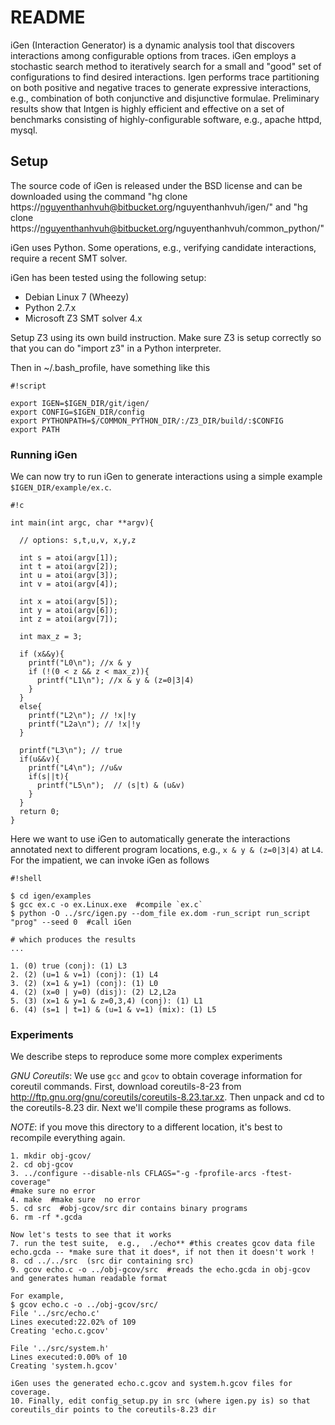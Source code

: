 # README #

iGen (Interaction Generator) is a dynamic analysis tool that discovers interactions among configurable options from traces. iGen employs a stochastic search method to iteratively search for a small and "good" set of configurations to find desired interactions.  Igen performs trace partitioning on both positive and negative traces to generate expressive interactions, e.g., combination of both conjunctive and disjunctive formulae. Preliminary results show that Intgen is highly efficient and effective on a set of benchmarks consisting of highly-configurable software, e.g., apache httpd, mysql.

## Setup ##

The source code of iGen is released under the BSD license and can be downloaded using the command
"hg clone https://nguyenthanhvuh@bitbucket.org/nguyenthanhvuh/igen/" and "hg clone https://nguyenthanhvuh@bitbucket.org/nguyenthanhvuh/common_python/"

iGen uses Python. Some operations, e.g., verifying candidate interactions, require a recent SMT solver.  

iGen has been tested using the following setup:

* Debian Linux 7 (Wheezy)
* Python 2.7.x
* Microsoft Z3 SMT solver 4.x

Setup Z3 using its own build instruction. Make sure Z3 is setup correctly so that you can do "import z3" in a Python interpreter.

Then in ~/.bash_profile, have something like this 

```
#!script

export IGEN=$IGEN_DIR/git/igen/
export CONFIG=$IGEN_DIR/config
export PYTHONPATH=$/COMMON_PYTHON_DIR/:/Z3_DIR/build/:$CONFIG
export PATH
```

### Running iGen ###
We can now try to run iGen to generate interactions using a simple example `$IGEN_DIR/example/ex.c`.  

```
#!c

int main(int argc, char **argv){

  // options: s,t,u,v, x,y,z                                                                                                       

  int s = atoi(argv[1]);
  int t = atoi(argv[2]);
  int u = atoi(argv[3]);
  int v = atoi(argv[4]);

  int x = atoi(argv[5]);
  int y = atoi(argv[6]);
  int z = atoi(argv[7]);

  int max_z = 3;

  if (x&&y){
    printf("L0\n"); //x & y                                                                                                        
    if (!(0 < z && z < max_z)){
      printf("L1\n"); //x & y & (z=0|3|4)                                                                                          
    }
  }
  else{
    printf("L2\n"); // !x|!y                                                                                                       
    printf("L2a\n"); // !x|!y                                                                                                      
  }

  printf("L3\n"); // true                                                                                                          
  if(u&&v){
    printf("L4\n"); //u&v                                                                                                          
    if(s||t){
      printf("L5\n");  // (s|t) & (u&v)                                                                                            
    }
  }
  return 0;
}
```

Here we want to use iGen to automatically generate the interactions annotated next to different program locations, e.g., `x & y & (z=0|3|4)` at `L4`.  For the impatient, we can invoke iGen as follows
```
#!shell

$ cd igen/examples
$ gcc ex.c -o ex.Linux.exe  #compile `ex.c`
$ python -O ../src/igen.py --dom_file ex.dom -run_script run_script "prog" --seed 0  #call iGen 

# which produces the results
...

1. (0) true (conj): (1) L3
2. (2) (u=1 & v=1) (conj): (1) L4
3. (2) (x=1 & y=1) (conj): (1) L0
4. (2) (x=0 | y=0) (disj): (2) L2,L2a
5. (3) (x=1 & y=1 & z=0,3,4) (conj): (1) L1
6. (4) (s=1 | t=1) & (u=1 & v=1) (mix): (1) L5

```

### Experiments ###
We describe steps to reproduce some more complex experiments 

*GNU Coreutils*: We use `gcc` and `gcov` to obtain coverage information for coreutil commands. First, download coreutils-8-23 from http://ftp.gnu.org/gnu/coreutils/coreutils-8.23.tar.xz.  Then unpack and cd to the coreutils-8.23 dir.  Next we'll compile these programs as follows.

*NOTE*: if you move this directory to a different location,  it's best to recompile everything again.

    1. mkdir obj-gcov/
    2. cd obj-gcov
    3. ../configure --disable-nls CFLAGS="-g -fprofile-arcs -ftest-coverage"
    #make sure no error
    4. make  #make sure  no error
    5. cd src  #obj-gcov/src dir contains binary programs
    6. rm -rf *.gcda

    Now let's tests to see that it works
    7. run the test suite,  e.g.,  ./echo** #this creates gcov data file echo.gcda -- *make sure that it does*, if not then it doesn't work !
    8. cd ../../src  (src dir containing src)
    9. gcov echo.c -o ../obj-gcov/src  #reads the echo.gcda in obj-gcov and generates human readable format

    For example,
    $ gcov echo.c -o ../obj-gcov/src/
    File '../src/echo.c'
    Lines executed:22.02% of 109
    Creating 'echo.c.gcov'

    File '../src/system.h'
    Lines executed:0.00% of 10
    Creating 'system.h.gcov'

    iGen uses the generated echo.c.gcov and system.h.gcov files for coverage.
    10. Finally, edit config_setup.py in src (where igen.py is) so that coreutils_dir points to the coreutils-8.23 dir